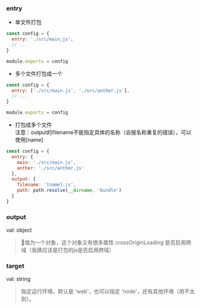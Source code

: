 ### entry
* 单文件打包
```js
const config = {
  entry: './src/main.js',
  // ...
}

module.exports = config
```
* 多个文件打包成一个
```js
const config = {
  entry: ['./src/main.js', './src/anther.js'],
  // ...
}

module.exports = config
```
* 打包成多个文件  
注意：output的filename不能指定具体的名称（会报名称重复的错误），可以使用[name]
```js
const config = {
  entry: {
    main: './src/main.js',
    anther: './src/anther.js'
  },
  output: {
    filename: '[name].js',
    path: path.resolve(__dirname, 'bundle')
  }
}
```
### output
val: object
> 值为一个对象，这个对象又有很多属性
> crossOriginLoading 是否启用跨域（我猜应该是打包的js是否启用跨域）

### target
val: string  
> 指定运行环境，默认是 'web'，也可以指定 'node'，还有其他环境（用不太到）。